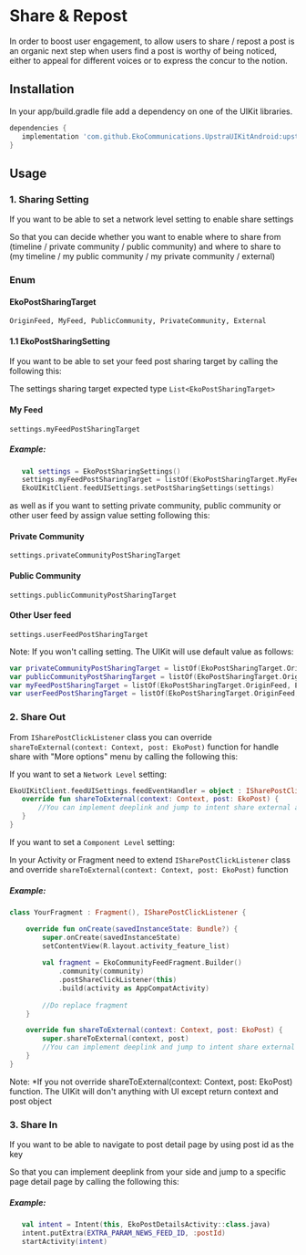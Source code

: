 # Share & Repost

In order to boost user engagement, to allow users to share / repost a post is an organic next step when
users find a post is worthy of being noticed, either to appeal for different voices or to express the concur to the notion.

## Installation

In your app/build.gradle file add a dependency on one of the UIKit libraries.

```groovy
dependencies {
   implementation 'com.github.EkoCommunications.UpstraUIKitAndroid:upstra-uikit:1.9.0'
}
```

## Usage

### 1. Sharing Setting
If you want to be able to set a network level setting to enable share settings

So that you can decide whether you want to enable where to share from (timeline / private community / public community) and where to share to (my timeline / my public community / my private community / external)

### Enum
#### EkoPostSharingTarget
`OriginFeed, MyFeed, PublicCommunity, PrivateCommunity, External`

#### 1.1 EkoPostSharingSetting
If you want to be able to set your feed post sharing target by calling the following this:

The settings sharing target expected type `List<EkoPostSharingTarget>`

#### My Feed
`settings.myFeedPostSharingTarget`

##### Example:
```Kotlin
   val settings = EkoPostSharingSettings()
   settings.myFeedPostSharingTarget = listOf(EkoPostSharingTarget.MyFeed, EkoPostSharingTarget.External)
   EkoUIKitClient.feedUISettings.setPostSharingSettings(settings)
```

as well as if you want to setting private community, public community or other user feed by assign value setting following this:

#### Private Community
`settings.privateCommunityPostSharingTarget`

#### Public Community
`settings.publicCommunityPostSharingTarget`

#### Other User feed
`settings.userFeedPostSharingTarget`


Note: If you won't calling setting. The UIKit will use default value as follows:

```Kotlin
var privateCommunityPostSharingTarget = listOf(EkoPostSharingTarget.OriginFeed)
var publicCommunityPostSharingTarget = listOf(EkoPostSharingTarget.OriginFeed, EkoPostSharingTarget.MyFeed, EkoPostSharingTarget.PublicCommunity, EkoPostSharingTarget.PrivateCommunity)
var myFeedPostSharingTarget = listOf(EkoPostSharingTarget.OriginFeed, EkoPostSharingTarget.MyFeed, EkoPostSharingTarget.PublicCommunity, EkoPostSharingTarget.PrivateCommunity)
var userFeedPostSharingTarget = listOf(EkoPostSharingTarget.OriginFeed, EkoPostSharingTarget.MyFeed, EkoPostSharingTarget.PublicCommunity, EkoPostSharingTarget.PrivateCommunity)
```

### 2. Share Out

From `ISharePostClickListener` class you can override `shareToExternal(context: Context, post: EkoPost)` function for handle share with "More options" menu
by calling the following this:

If you want to set a `Network Level` setting:

```Kotlin
EkoUIKitClient.feedUISettings.feedEventHandler = object : ISharePostClickListener {
   override fun shareToExternal(context: Context, post: EkoPost) {
       //You can implement deeplink and jump to intent share external app from your side
   }
}
```

If you want to set a `Component Level` setting:

In your Activity or Fragment need to extend `ISharePostClickListener` class and override `shareToExternal(context: Context, post: EkoPost)` function 

##### Example:
```Kotlin
class YourFragment : Fragment(), ISharePostClickListener {

    override fun onCreate(savedInstanceState: Bundle?) {
        super.onCreate(savedInstanceState)
        setContentView(R.layout.activity_feature_list)
        
        val fragment = EkoCommunityFeedFragment.Builder()
            .community(community)
            .postShareClickListener(this)
            .build(activity as AppCompatActivity)
            
        //Do replace fragment
    }

    override fun shareToExternal(context: Context, post: EkoPost) {
        super.shareToExternal(context, post)
        //You can implement deeplink and jump to intent share external app from your side
    }
}
```

Note: *If you not override shareToExternal(context: Context, post: EkoPost) function. The UIKit will don't anything with UI except return context and post object

### 3. Share In       
If you want to be able to navigate to post detail page by using post id as the key

So that you can implement deeplink from your side and jump to a specific page detail page by calling the following this:

##### Example:
```Kotlin
   val intent = Intent(this, EkoPostDetailsActivity::class.java)
   intent.putExtra(EXTRA_PARAM_NEWS_FEED_ID, :postId)
   startActivity(intent)
```
            


